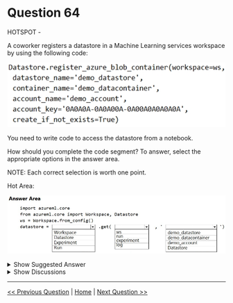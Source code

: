 # Question 64

HOTSPOT -

A coworker registers a datastore in a Machine Learning services workspace by using the following code:

![Question Image](../images/q64_q_0007700001.png)

You need to write code to access the datastore from a notebook.

How should you complete the code segment? To answer, select the appropriate options in the answer area.

NOTE: Each correct selection is worth one point.

Hot Area:

![Question Image](../images/q64_q_0007800001.png)

<details>
  <summary>Show Suggested Answer</summary>

<img src="../images/q64_ans_0_0007800002.png" alt="Answer Image"><br>

<p>Box 1: DataStore -</p>
<p>To get a specific datastore registered in the current workspace, use the get() static method on the Datastore class:</p>
<p># Get a named datastore from the current workspace</p>
<p>datastore = Datastore.get(ws, datastore_name=&#x27;your datastore name&#x27;)</p>
<p>Box 2: ws -</p>
<p>Box 3: demo_datastore -</p>
<p>Reference:</p>
<p>https://docs.microsoft.com/en-us/azure/machine-learning/how-to-access-data</p>

</details>

<details>
  <summary>Show Discussions</summary>

<blockquote><p><strong>Lucario95</strong> <code>(Sun 14 Nov 2021 16:08)</code> - <em>Upvotes: 14</em></p><p>Seems correct</p></blockquote>
<blockquote><p><strong>MattAnya</strong> <code>(Tue 04 Jul 2023 05:36)</code> - <em>Upvotes: 10</em></p><p>0n 03 Jan2023</p></blockquote>
<blockquote><p><strong>thisiston</strong> <code>(Sat 02 Nov 2024 22:25)</code> - <em>Upvotes: 1</em></p><p>Correct answer is: &#x27;Datastore&#x27;, &#x27;ws&#x27;, &#x27;blob_datastore_name&#x27;
Ex:blob_datastore = Datastore.get(ws, blob_datastore_name)
Link: https://learn.microsoft.com/en-us/python/api/azureml-core/azureml.core.datastore.datastore?view=azure-ml-py</p></blockquote>
<blockquote><p><strong>k1ngs1zed</strong> <code>(Mon 17 Oct 2022 11:33)</code> - <em>Upvotes: 1</em></p><p>answer is correct</p></blockquote>
<blockquote><p><strong>kisskeo</strong> <code>(Sun 03 Apr 2022 20:24)</code> - <em>Upvotes: 2</em></p><p>On Exam 01 Oct 2021</p></blockquote>
<blockquote><p><strong>snsnsnsn</strong> <code>(Thu 03 Mar 2022 08:23)</code> - <em>Upvotes: 1</em></p><p>on exam 2/9/21</p></blockquote>
<blockquote><p><strong>datamijn</strong> <code>(Wed 02 Feb 2022 09:40)</code> - <em>Upvotes: 2</em></p><p>on 2/8/2021</p></blockquote>
<blockquote><p><strong>Rosh4yuh</strong> <code>(Mon 17 Jan 2022 13:50)</code> - <em>Upvotes: 4</em></p><p>on 17/7/2021

Answer is correct</p></blockquote>

<blockquote><p><strong>ljljljlj</strong> <code>(Tue 11 Jan 2022 14:50)</code> - <em>Upvotes: 2</em></p><p>On exam 2021/7/10</p></blockquote>
<blockquote><p><strong>okeyken1</strong> <code>(Sat 18 Dec 2021 15:27)</code> - <em>Upvotes: 4</em></p><p>yes correct</p></blockquote>

</details>

---

[<< Previous Question](question_63.md) | [Home](/index.md) | [Next Question >>](question_65.md)
